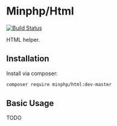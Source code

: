 # Minphp/Html

[![Build Status](https://travis-ci.org/phillipsdata/minphp-html.svg?branch=master)](https://travis-ci.org/phillipsdata/minphp-html)

HTML helper.

## Installation

Install via composer:

```sh
composer require minphp/html:dev-master
```

## Basic Usage

TODO
